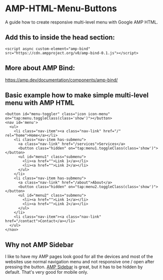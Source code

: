 # AMP-HTML-Menu-Buttons
A guide how to create responsive multi-level menu with Google AMP HTML.

## Add this to inside the head section:
```
<script async custom-element="amp-bind" src="https://cdn.ampproject.org/v0/amp-bind-0.1.js"></script>
```

## More about AMP Bind:

https://amp.dev/documentation/components/amp-bind/

## Basic example how to make simple multi-level menu with AMP HTML
```
<button id="menu-toggler" class="icon icon-menu" on="tap:menu.toggleClass(class='show')"></button>
<nav id='menu'>
  <ul>
    <li class="nav-item"><a class="nav-link" href="/" rel="home">Home</a></li>
    <li class="nav-item has-submenu">
      <a class="nav-link" href="/services">Services</a>
      <button class="hidden" on="tap:menu1.toggleClass(class='show')"></button>
      <ul id="menu1" class="submenu">
        <li><a href="">Link 1</a></li>
        <li><a href="">Link 2</a></li>
      </ul>
    </li>
    <li class="nav-item has-submenu">
      <a class="nav-link" href="/about">About</a>
      <button class="hidden" on="tap:menu2.toggleClass(class='show')"></button>
      <ul id="menu2" class="submenu">
        <li><a href="">Link 1</a></li>
        <li><a href="">Link 2</a></li>
      </ul>
    </li>
    <li class="nav-item"><a class="nav-link" href="/contact">Contact</a></li>
  </ul>
</nav>
```
## Why not AMP Sidebar

I like to have my AMP pages look good for all the devices and most of the websites use normal navigation menu and not responsive one / open after pressing the button. [AMP Sidebar](https://amp.dev/documentation/components/amp-sidebar/) is great, but it has to be hidden by default. That's very good for mobile only.
